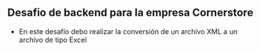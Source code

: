 ## Desafio de backend para la empresa Cornerstore

- En este desafío debo realizar la conversión de un archivo XML a un archivo de tipo Excel
